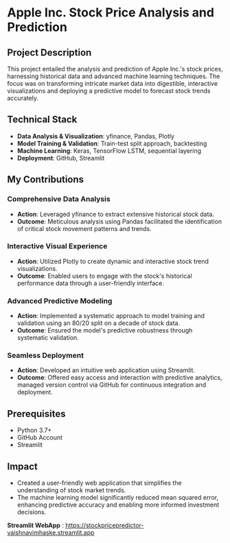 # Apple Inc. Stock Price Analysis and Prediction

## Project Description
This project entailed the analysis and prediction of Apple Inc.'s stock prices, harnessing historical data and advanced machine learning techniques. The focus was on transforming intricate market data into digestible, interactive visualizations and deploying a predictive model to forecast stock trends accurately.

## Technical Stack
- **Data Analysis & Visualization**: yfinance, Pandas, Plotly
- **Model Training & Validation**: Train-test split approach, backtesting
- **Machine Learning**: Keras, TensorFlow LSTM, sequential layering
- **Deployment**: GitHub, Streamlit

## My Contributions
### Comprehensive Data Analysis
- **Action**: Leveraged yfinance to extract extensive historical stock data.
- **Outcome**: Meticulous analysis using Pandas facilitated the identification of critical stock movement patterns and trends.

### Interactive Visual Experience
- **Action**: Utilized Plotly to create dynamic and interactive stock trend visualizations.
- **Outcome**: Enabled users to engage with the stock's historical performance data through a user-friendly interface.

### Advanced Predictive Modeling
- **Action**: Implemented a systematic approach to model training and validation using an 80/20 split on a decade of stock data.
- **Outcome**: Ensured the model's predictive robustness through systematic validation.

### Seamless Deployment
- **Action**: Developed an intuitive web application using Streamlit.
- **Outcome**: Offered easy access and interaction with predictive analytics, managed version control via GitHub for continuous integration and deployment.

## Prerequisites
- Python 3.7+
- GitHub Account
- Streamlit

## Impact
- Created a user-friendly web application that simplifies the understanding of stock market trends.
- The machine learning model significantly reduced mean squared error, enhancing predictive accuracy and enabling more informed investment decisions.

**Streamlit WebApp** : https://stockpricepredictor-vaishnavimhaske.streamlit.app
